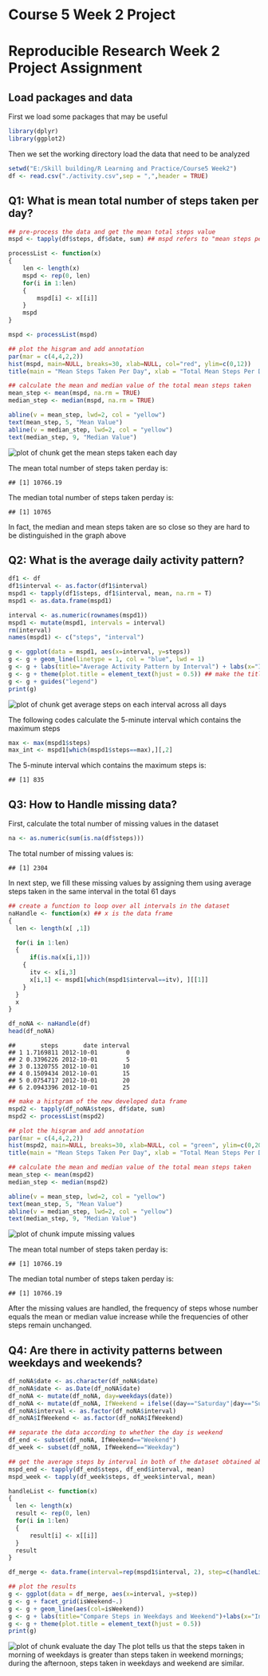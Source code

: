 Course 5 Week 2 Project
=======================
# Reproducible Research Week 2 Project Assignment

## Load packages and data
First we load some packages that may be useful


```r
library(dplyr)
library(ggplot2)
```

Then we set the working directory load the data that need to be analyzed

```r
setwd("E:/Skill building/R Learning and Practice/Course5 Week2")
df <- read.csv("./activity.csv",sep = ",",header = TRUE)
```

## Q1: What is mean total number of steps taken per day?


```r
## pre-process the data and get the mean total steps value
mspd <- tapply(df$steps, df$date, sum) ## mspd refers to "mean steps per day"

processList <- function(x)
{
	len <- length(x)
	mspd <- rep(0, len)
	for(i in 1:len)
	{
		mspd[i] <- x[[i]]	
	}
	mspd
}

mspd <- processList(mspd)

## plot the hisgram and add annotation
par(mar = c(4,4,2,2))
hist(mspd, main=NULL, breaks=30, xlab=NULL, col="red", ylim=c(0,12))
title(main = "Mean Steps Taken Per Day", xlab = "Total Mean Steps Per Day")

## calculate the mean and median value of the total mean steps taken
mean_step <- mean(mspd, na.rm = TRUE)
median_step <- median(mspd, na.rm = TRUE)

abline(v = mean_step, lwd=2, col = "yellow")
text(mean_step, 5, "Mean Value")
abline(v = median_step, lwd=2, col = "yellow")
text(median_step, 9, "Median Value")
```

![plot of chunk get the mean steps taken each day](https://github.com/wbaz4321/RepData_PeerAssessment1/blob/master/figure/get%20the%20mean%20steps%20taken%20each%20day-1.png)

The mean total number of steps taken perday is:

```
## [1] 10766.19
```

The median total number of steps taken perday is:

```
## [1] 10765
```

In fact, the median and mean steps taken are so close so they are hard to be distinguished in the graph above

## Q2: What is the average daily activity pattern?

```r
df1 <- df
df1$interval <- as.factor(df1$interval)
mspd1 <- tapply(df1$steps, df1$interval, mean, na.rm = T)
mspd1 <- as.data.frame(mspd1)

interval <- as.numeric(rownames(mspd1))
mspd1 <- mutate(mspd1, intervals = interval)
rm(interval)
names(mspd1) <- c("steps", "interval")

g <- ggplot(data = mspd1, aes(x=interval, y=steps))
g <- g + geom_line(linetype = 1, col = "blue", lwd = 1)
g <- g + labs(title="Average Activity Pattern by Interval") + labs(x="Intervals") + labs(y="Average Steps")
g <- g + theme(plot.title = element_text(hjust = 0.5)) ## make the title to be at the middle of the plot
g <- g + guides("legend")
print(g)
```

![plot of chunk get average steps on each interval across all days](https://github.com/wbaz4321/RepData_PeerAssessment1/blob/master/figure/get%20average%20steps%20on%20each%20interval%20across%20all%20days-1.png)

The following codes calculate the 5-minute interval which contains the maximum steps


```r
max <- max(mspd1$steps)
max_int <- mspd1[which(mspd1$steps==max),][,2]
```

The 5-minute interval which contains the maximum steps is:


```
## [1] 835
```

## Q3: How to Handle missing data?
First, calculate the total number of missing values in the dataset

```r
na <- as.numeric(sum(is.na(df$steps)))
```

The total number of missing values is:

```
## [1] 2304
```

In next step, we fill these missing values by assigning them using average steps taken in the same interval in the total 61 days

```r
## create a function to loop over all intervals in the dataset
naHandle <- function(x) ## x is the data frame
{
  len <- length(x[ ,1])

  for(i in 1:len)
  {
	  if(is.na(x[i,1]))
    {
      itv <- x[i,3]
      x[i,1] <- mspd1[which(mspd1$interval==itv), ][[1]]
    }	
  }
  x
}

df_noNA <- naHandle(df)
head(df_noNA)
```

```
##       steps       date interval
## 1 1.7169811 2012-10-01        0
## 2 0.3396226 2012-10-01        5
## 3 0.1320755 2012-10-01       10
## 4 0.1509434 2012-10-01       15
## 5 0.0754717 2012-10-01       20
## 6 2.0943396 2012-10-01       25
```

```r
## make a histgram of the new developed data frame
mspd2 <- tapply(df_noNA$steps, df$date, sum)
mspd2 <- processList(mspd2)

## plot the hisgram and add annotation
par(mar = c(4,4,2,2))
hist(mspd2, main=NULL, breaks=30, xlab=NULL, col = "green", ylim=c(0,20))
title(main = "Mean Steps Taken Per Day", xlab = "Total Mean Steps Per Day")

## calculate the mean and median value of the total mean steps taken
mean_step <- mean(mspd2)
median_step <- median(mspd2)

abline(v = mean_step, lwd=2, col = "yellow")
text(mean_step, 5, "Mean Value")
abline(v = median_step, lwd=2, col = "yellow")
text(median_step, 9, "Median Value")
```

![plot of chunk impute missing values](https://github.com/wbaz4321/RepData_PeerAssessment1/blob/master/figure/impute%20missing%20values-1.png)

The mean total number of steps taken perday is:

```
## [1] 10766.19
```

The median total number of steps taken perday is:

```
## [1] 10766.19
```

After the missing values are handled, the frequency of steps whose number equals the mean or median value increase while the frequencies of other steps remain unchanged.

## Q4: Are there in activity patterns between weekdays and weekends?

```r
df_noNA$date <- as.character(df_noNA$date)
df_noNA$date <- as.Date(df_noNA$date)
df_noNA <- mutate(df_noNA, day=weekdays(date))
df_noNA <- mutate(df_noNA, IfWeekend = ifelse((day=="Saturday"|day=="Sunday"),"Weekend","Weekday"))
df_noNA$interval <- as.factor(df_noNA$interval)
df_noNA$IfWeekend <- as.factor(df_noNA$IfWeekend)

## separate the data according to whether the day is weekend
df_end <- subset(df_noNA, IfWeekend=="Weekend")
df_week <- subset(df_noNA, IfWeekend=="Weekday")

## get the average steps by interval in both of the dataset obtained above
mspd_end <- tapply(df_end$steps, df_end$interval, mean)
mspd_week <- tapply(df_week$steps, df_week$interval, mean)

handleList <- function(x)
{
  len <- length(x)
  result <- rep(0, len)
  for(i in 1:len)
  {
      result[i] <- x[[i]]
  }
  result
}

df_merge <- data.frame(interval=rep(mspd1$interval, 2), step=c(handleList(mspd_end), handleList(mspd_week)), isWeekend = as.factor(rep(c("Weekend","Weekday"),each=288)), row.names = NULL)

## plot the results
g <- ggplot(data = df_merge, aes(x=interval, y=step))
g <- g + facet_grid(isWeekend~.)
g <- g + geom_line(aes(col=isWeekend))
g <- g + labs(title="Compare Steps in Weekdays and Weekend")+labs(x="Intervals")+labs(y="steps")
g <- g + theme(plot.title = element_text(hjust = 0.5))
print(g)
```

![plot of chunk evaluate the day](https://github.com/wbaz4321/RepData_PeerAssessment1/blob/master/figure/evaluate%20the%20day-1.png)
The plot tells us that the steps taken in morning of weekdays is greater than steps taken in weekend mornings; during the afternoon, steps taken in weekdays and weekend are similar.
